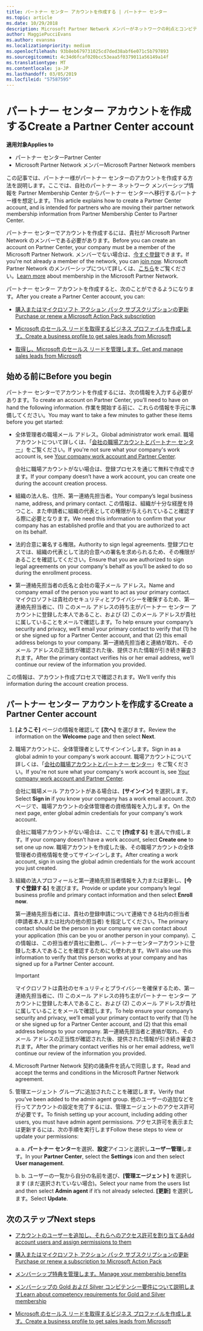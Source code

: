 ```yaml
---
title: パートナー センター アカウントを作成する | パートナー センター
ms.topic: article
ms.date: 10/29/2018
description: Microsoft Partner Network メンバーがネットワークの利点とコンピテンシーを管理してビジネス プロファイルを作成するには、パートナー センター アカウントを作成する必要があります。
author: MaggiePucciEvans
ms.author: evansma
ms.localizationpriority: medium
ms.openlocfilehash: 93b8eb679731025cd7ded38abf6e071c5b797893
ms.sourcegitcommit: 4c34d6fcaf020bcc53eaa5f0379011a56149a14f
ms.translationtype: MT
ms.contentlocale: ja-JP
ms.lasthandoff: 03/05/2019
ms.locfileid: "57587595"
---
```

# <a name="create-a-partner-center-account"></a><span data-ttu-id="cbc8d-103">パートナー センター アカウントを作成する</span><span class="sxs-lookup"><span data-stu-id="cbc8d-103">Create a Partner Center account</span></span>

<span data-ttu-id="cbc8d-104">**適用対象**</span><span class="sxs-lookup"><span data-stu-id="cbc8d-104">**Applies to**</span></span>

-   <span data-ttu-id="cbc8d-105">パートナー センター</span><span class="sxs-lookup"><span data-stu-id="cbc8d-105">Partner Center</span></span>
-   <span data-ttu-id="cbc8d-106">Microsoft Partner Network メンバー</span><span class="sxs-lookup"><span data-stu-id="cbc8d-106">Microsoft Partner Network members</span></span>


<span data-ttu-id="cbc8d-107">この記事では、パートナー様がパートナー センターのアカウントを作成する方法を説明します。ここでは、自社のパートナー ネットワーク メンバーシップ情報を Partner Membership Center からパートナー センターへ移行するパートナー様を想定します。</span><span class="sxs-lookup"><span data-stu-id="cbc8d-107">This article explains how to create a Partner Center account, and is intended for partners who are moving their partner network membership information from Partner Membership Center to Partner Center.</span></span> 

<span data-ttu-id="cbc8d-108">パートナー センターでアカウントを作成するには、貴社が Microsoft Partner Network のメンバーである必要があります。</span><span class="sxs-lookup"><span data-stu-id="cbc8d-108">Before you can create an account on Partner Center, your company must be a member of the Microsoft Partner Network.</span></span> <span data-ttu-id="cbc8d-109">メンバーでない場合は、[今すぐ登録](https://partners.microsoft.com/PartnerProgram/simplifiedenrollment.aspx)できます。</span><span class="sxs-lookup"><span data-stu-id="cbc8d-109">If you're not already a member of the network, you can [join now](https://partners.microsoft.com/PartnerProgram/simplifiedenrollment.aspx).</span></span>  <span data-ttu-id="cbc8d-110">Microsoft Partner Network のメンバーシップについて詳しくは、[こちら](https://partner.microsoft.com/membership)をご覧ください。</span><span class="sxs-lookup"><span data-stu-id="cbc8d-110">[Learn more](https://partner.microsoft.com/membership) about membership in the Microsoft Partner Network.</span></span>  

<span data-ttu-id="cbc8d-111">パートナー センター アカウントを作成すると、次のことができるようになります。</span><span class="sxs-lookup"><span data-stu-id="cbc8d-111">After you create a Partner Center account, you can:</span></span>

-   [<span data-ttu-id="cbc8d-112">購入またはマイクロソフト アクション パック サブスクリプションの更新</span><span class="sxs-lookup"><span data-stu-id="cbc8d-112">Purchase or renew a Microsoft Action Pack subscription</span></span>](mpn-get-action-pack.md)

-   [<span data-ttu-id="cbc8d-113">Microsoft のセールス リードを取得するビジネス プロファイルを作成します。</span><span class="sxs-lookup"><span data-stu-id="cbc8d-113">Create a business profile to get sales leads from Microsoft</span></span>](create-a-marketing-profile.md)

-   [<span data-ttu-id="cbc8d-114">取得し、Microsoft のセールス リードを管理します。</span><span class="sxs-lookup"><span data-stu-id="cbc8d-114">Get and manage sales leads from Microsoft</span></span>](responding-to-referrals.md)

## <a name="before-you-begin"></a><span data-ttu-id="cbc8d-115">始める前に</span><span class="sxs-lookup"><span data-stu-id="cbc8d-115">Before you begin</span></span>

<span data-ttu-id="cbc8d-116">パートナー センターでアカウントを作成するには、次の情報を入力する必要があります。</span><span class="sxs-lookup"><span data-stu-id="cbc8d-116">To create an account on Partner Center, you’ll need to have on hand the following information.</span></span> <span data-ttu-id="cbc8d-117">作業を開始する前に、これらの情報を手元に準備してください。</span><span class="sxs-lookup"><span data-stu-id="cbc8d-117">You may want to take a few minutes to gather these items before you get started:</span></span>

-   <span data-ttu-id="cbc8d-118">全体管理者の職場メール アドレス。</span><span class="sxs-lookup"><span data-stu-id="cbc8d-118">Global administrator work email.</span></span> <span data-ttu-id="cbc8d-119">職場アカウントについて詳しくは、「[会社の職場アカウントとパートナー センター](azure-active-directory-tenants-and-partner-center.md)」をご覧ください。</span><span class="sxs-lookup"><span data-stu-id="cbc8d-119">If you're not sure what your company's work account is, see [Your company work account and Partner Center](azure-active-directory-tenants-and-partner-center.md).</span></span>

    <span data-ttu-id="cbc8d-120">会社に職場アカウントがない場合は、登録プロセスを通じて無料で作成できます。</span><span class="sxs-lookup"><span data-stu-id="cbc8d-120">If your company doesn’t have a work account, you can create one during the account creation process.</span></span> 

-   <span data-ttu-id="cbc8d-121">組織の法人名、住所、第一連絡先担当者。</span><span class="sxs-lookup"><span data-stu-id="cbc8d-121">Your company’s legal business name, address, and primary contact.</span></span> <span data-ttu-id="cbc8d-122">この情報は、組織が十分な経歴を持つこと、また申請者に組織の代表としての権限が与えられていること確認する際に必要となります。</span><span class="sxs-lookup"><span data-stu-id="cbc8d-122">We need this information to confirm that your company has an established profile and that you are authorized to act on its behalf.</span></span> 

-   <span data-ttu-id="cbc8d-123">法的合意に署名する権限。</span><span class="sxs-lookup"><span data-stu-id="cbc8d-123">Authority to sign legal agreements.</span></span> <span data-ttu-id="cbc8d-124">登録プロセスでは、組織の代表として法的合意への署名を求められるため、その権限があることを確認してください。</span><span class="sxs-lookup"><span data-stu-id="cbc8d-124">Ensure that you are authorized to sign legal agreements on your company's behalf as you’ll be asked to do so during the enrollment process.</span></span>

-   <span data-ttu-id="cbc8d-125">第一連絡先担当者の氏名と会社の電子メール アドレス。</span><span class="sxs-lookup"><span data-stu-id="cbc8d-125">Name and company email of the person you want to act as your primary contact.</span></span> <span data-ttu-id="cbc8d-126">マイクロソフトは貴社のセキュリティとプライバシーを確保するため、第一連絡先担当者に、(1) このメール アドレスの持ち主がパートナー センター アカウントに登録した本人であること、および (2) このメール アドレスが貴社に属していることをメールで確認します。</span><span class="sxs-lookup"><span data-stu-id="cbc8d-126">To help ensure your company’s security and privacy, we’ll email your primary contact to verify that (1) he or she signed up for a Partner Center account, and that (2) this email address belongs to your company.</span></span> <span data-ttu-id="cbc8d-127">第一連絡先担当者と連絡が取れ、そのメール アドレスの正当性が確認された後、提供された情報が引き続き審査されます。</span><span class="sxs-lookup"><span data-stu-id="cbc8d-127">After the primary contact verifies his or her email address, we’ll continue our review of the information you provided.</span></span>

<span data-ttu-id="cbc8d-128">この情報は、アカウント作成プロセスで確認されます。</span><span class="sxs-lookup"><span data-stu-id="cbc8d-128">We’ll verify this information during the account creation process.</span></span> 
 
## <a name="create-a-partner-center-account"></a><span data-ttu-id="cbc8d-129">パートナー センター アカウントを作成する</span><span class="sxs-lookup"><span data-stu-id="cbc8d-129">Create a Partner Center account</span></span>

1.  <span data-ttu-id="cbc8d-130">**[ようこそ]** ページの情報を確認して **[次へ]** を選びます。</span><span class="sxs-lookup"><span data-stu-id="cbc8d-130">Review the information on the **Welcome** page and then select **Next**.</span></span>

2.  <span data-ttu-id="cbc8d-131">職場アカウントに、全体管理者としてサインインします。</span><span class="sxs-lookup"><span data-stu-id="cbc8d-131">Sign in as a global admin to your company's work account.</span></span> <span data-ttu-id="cbc8d-132">職場アカウントについて詳しくは、「[会社の職場アカウントとパートナー センター](azure-active-directory-tenants-and-partner-center.md)」をご覧ください。</span><span class="sxs-lookup"><span data-stu-id="cbc8d-132">If you're not sure what your company's work account is, see [Your company work account and Partner Center](azure-active-directory-tenants-and-partner-center.md).</span></span>

    <span data-ttu-id="cbc8d-133">会社に職場メール アカウントがある場合は、**[サインイン]** を選択します。</span><span class="sxs-lookup"><span data-stu-id="cbc8d-133">Select **Sign in** if you know your company has a work email account.</span></span> <span data-ttu-id="cbc8d-134">次のページで、職場アカウントの全体管理者の資格情報を入力します。</span><span class="sxs-lookup"><span data-stu-id="cbc8d-134">On the next page, enter global admin credentials for your company's work account.</span></span> 

    <span data-ttu-id="cbc8d-135">会社に職場アカウントがない場合は、ここで **[作成する]** を選んで作成します。</span><span class="sxs-lookup"><span data-stu-id="cbc8d-135">If your company doesn’t have a work account, select **Create one** to set one up now.</span></span> <span data-ttu-id="cbc8d-136">職場アカウントを作成した後、その職場アカウントの全体管理者の資格情報を使ってサインインします。</span><span class="sxs-lookup"><span data-stu-id="cbc8d-136">After creating a work account, sign in using the global admin credentials for the work account you just created.</span></span>

3.  <span data-ttu-id="cbc8d-137">組織の法人プロフィールと第一連絡先担当者情報を入力または更新し、**[今すぐ登録する]** を選びます。</span><span class="sxs-lookup"><span data-stu-id="cbc8d-137">Provide or update your company’s legal business profile and primary contact information and then select **Enroll now**.</span></span> 

    <span data-ttu-id="cbc8d-138">第一連絡先担当者には、貴社の登録申請について連絡できる社内の担当者 (申請者本人または社内の他の担当者) を指定してください。</span><span class="sxs-lookup"><span data-stu-id="cbc8d-138">The primary contact should be the person in your company we can contact about your application (this can be you or another person in your company).</span></span> <span data-ttu-id="cbc8d-139">この情報は、この担当者が貴社に勤務し、パートナーセンターアカウントに登録した本人であることを確認するためにも使われます。</span><span class="sxs-lookup"><span data-stu-id="cbc8d-139">We'll also use this information to verify that this person works at your company and has signed up for a Partner Center account.</span></span>

    > [!IMPORTANT]  
    > <span data-ttu-id="cbc8d-140">マイクロソフトは貴社のセキュリティとプライバシーを確保するため、第一連絡先担当者に、(1) このメール アドレスの持ち主がパートナー センター アカウントに登録した本人であること、および (2) このメール アドレスが貴社に属していることをメールで確認します。</span><span class="sxs-lookup"><span data-stu-id="cbc8d-140">To help ensure your company’s security and privacy, we’ll email your primary contact to verify that (1) he or she signed up for a Partner Center account, and (2) that this email address belongs to your company.</span></span> <span data-ttu-id="cbc8d-141">第一連絡先担当者と連絡が取れ、そのメール アドレスの正当性が確認された後、提供された情報が引き続き審査されます。</span><span class="sxs-lookup"><span data-stu-id="cbc8d-141">After the primary contact verifies his or her email address, we’ll continue our review of the information you provided.</span></span>

4.  <span data-ttu-id="cbc8d-142">Microsoft Partner Network 契約の諸条件を読んで同意します。</span><span class="sxs-lookup"><span data-stu-id="cbc8d-142">Read and accept the terms and conditions in the Microsoft Partner Network agreement.</span></span> 

5.  <span data-ttu-id="cbc8d-143">管理エージェント グループに追加されたことを確認します。</span><span class="sxs-lookup"><span data-stu-id="cbc8d-143">Verify that you’ve been added to the admin agent group.</span></span> <span data-ttu-id="cbc8d-144">他のユーザーの追加などを行ってアカウントの設定を完了するには、管理エージェントのアクセス許可が必要です。</span><span class="sxs-lookup"><span data-stu-id="cbc8d-144">To finish setting up your account, including adding other users, you must have admin agent permissions.</span></span> <span data-ttu-id="cbc8d-145">アクセス許可を表示または更新するには、次の手順を実行します</span><span class="sxs-lookup"><span data-stu-id="cbc8d-145">Follow these steps to view or update your permissions:</span></span>

    <span data-ttu-id="cbc8d-146">a. </span><span class="sxs-lookup"><span data-stu-id="cbc8d-146">a.</span></span> <span data-ttu-id="cbc8d-147">**パートナー センター**を選択、**設定**アイコンと選択し**ユーザー管理**します。</span><span class="sxs-lookup"><span data-stu-id="cbc8d-147">In your **Partner Center**, select the **Settings** icon and then select **User management**.</span></span>  

    <span data-ttu-id="cbc8d-148">b. </span><span class="sxs-lookup"><span data-stu-id="cbc8d-148">b.</span></span> <span data-ttu-id="cbc8d-149">ユーザーの一覧から自分の名前を選び、**[管理エージェント]** を選択します (まだ選択されていない場合)。</span><span class="sxs-lookup"><span data-stu-id="cbc8d-149">Select your name from the users list and then select **Admin agent** if it’s not already selected.</span></span> <span data-ttu-id="cbc8d-150">**[更新]** を選択します。</span><span class="sxs-lookup"><span data-stu-id="cbc8d-150">Select **Update**.</span></span>  

## <a name="next-steps"></a><span data-ttu-id="cbc8d-151">次のステップ</span><span class="sxs-lookup"><span data-stu-id="cbc8d-151">Next steps</span></span>

-   [<span data-ttu-id="cbc8d-152">アカウントのユーザーを追加し、それらへのアクセス許可を割り当てる</span><span class="sxs-lookup"><span data-stu-id="cbc8d-152">Add account users and assign permissions to them</span></span>](create-user-accounts-and-set-permissions.md)

-   [<span data-ttu-id="cbc8d-153">購入またはマイクロソフト アクション パック サブスクリプションの更新</span><span class="sxs-lookup"><span data-stu-id="cbc8d-153">Purchase or renew a subscription to Microsoft Action Pack</span></span>](mpn-get-action-pack.md)

-   [<span data-ttu-id="cbc8d-154">メンバーシップ特典を管理します。</span><span class="sxs-lookup"><span data-stu-id="cbc8d-154">Manage your membership benefits</span></span>](manage-your-partner-network-benefits.md)

-   [<span data-ttu-id="cbc8d-155">メンバーシップの Gold および Silver コンピテンシー要件について説明します</span><span class="sxs-lookup"><span data-stu-id="cbc8d-155">Learn about competency requirements for Gold and Silver membership</span></span>](https://partner.microsoft.com/membership/competencies)

-   [<span data-ttu-id="cbc8d-156">Microsoft のセールス リードを取得するビジネス プロファイルを作成します。</span><span class="sxs-lookup"><span data-stu-id="cbc8d-156">Create a business profile to get sales leads from Microsoft</span></span>](create-a-marketing-profile.md)